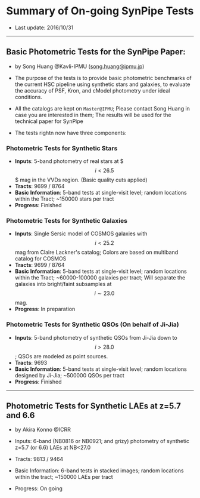 # Summary of On-going SynPipe Tests 

* Last update: 2016/10/31

----- 

## Basic Photometric Tests for the SynPipe Paper: 

* by Song Huang @Kavli-IPMU (song.huang@ipmu.jp)

* The purpose of the tests is to provide basic photometric benchmarks of the current HSC 
  pipeline using synthetic stars and galaxies, to evaluate the accuracy of PSF, Kron, and 
  cModel photometry under ideal conditions.  

* All the catalogs are kept on `Master@IPMU`; Please contact Song Huang in case you are
  interested in them; The results will be used for the technical paper for SynPipe 

* The tests rightn now have three components: 

### Photometric Tests for Synthetic Stars

* **Inputs**: 5-band photometry of real stars at $$$i < 26.5$$$ mag in the VVDs region.
    (Basic quality cuts applied)
* **Tracts**: 9699 / 8764 
* **Basic Information**: 5-band tests at single-visit level; 
    random locations within the Tract; 
    ~150000 stars per tract 
* **Progress**: Finished 

### Photometric Tests for Synthetic Galaxies 

- **Inputs**: Single Sersic model of COSMOS galaxies with $$i<25.2$$ mag from 
    Claire Lackner's catalog; Colors are based on multiband catalog for COSMOS
- **Tracts**: 9699 / 8764 
- **Basic Information**: 5-band tests at single-visit level; 
    random locations within the Tract; 
    ~60000-100000 galaxies per tract; 
    Will separate the galaxies into bright/faint subsamples at $$i\sim 23.0$$ mag.
- **Progress**: In preparation

### Photometric Tests for Synthetic QSOs (On behalf of Ji-Jia)

- **Inputs**: 5-band photometry of synthetic QSOs from Ji-Jia down to $$i > 28.0$$;
    QSOs are modeled as point sources. 
- **Tracts**: 9693
- **Basic Information**: 5-band tests at single-visit level; 
    random locations designed by Ji-Jia; 
    ~500000 QSOs per tract 
- **Progress**: Finished 

----- 

## Photometric Tests for Synthetic LAEs at z=5.7 and 6.6

* by Akira Konno @ICRR

* Inputs: 6-band (NB0816 or NB0921; and grizy) photometry of synthetic z=5.7 (or 6.6) LAEs at NB<27.0
* Tracts: 9813 / 9464
* Basic Information: 6-band tests in stacked images; random locations within the tract; ~150000 LAEs per tract
* Progress: On going



